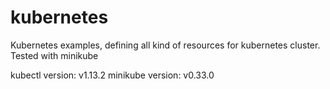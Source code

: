 # kubernetes
Kubernetes examples, defining all kind of resources for kubernetes cluster. Tested with minikube

kubectl version: v1.13.2
minikube version: v0.33.0

